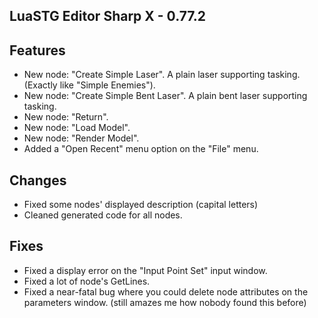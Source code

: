 ﻿## LuaSTG Editor Sharp X - 0.77.2
## Features

* New node: "Create Simple Laser". A plain laser supporting tasking. (Exactly like "Simple Enemies").
* New node: "Create Simple Bent Laser". A plain bent laser supporting tasking.
* New node: "Return".
* New node: "Load Model".
* New node: "Render Model".
* Added a "Open Recent" menu option on the "File" menu.

## Changes

* Fixed some nodes' displayed description (capital letters)
* Cleaned generated code for all nodes.

## Fixes

* Fixed a display error on the "Input Point Set" input window.
* Fixed a lot of node's GetLines.
* Fixed a near-fatal bug where you could delete node attributes on the parameters window. (still amazes me how nobody found this before)
